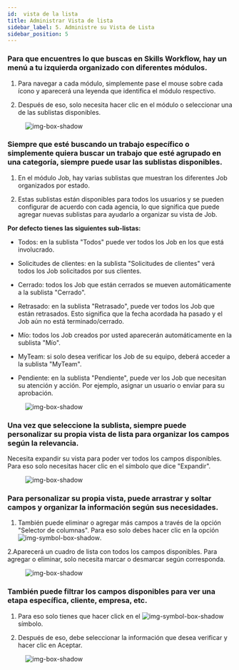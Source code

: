 ```yaml
---
id:  vista de la lista
title: Administrar Vista de lista
sidebar_label: 5. Administre su Vista de Lista
sidebar_position: 5
---
```


### Para que encuentres lo que buscas en Skills Workflow, hay un menú a tu izquierda organizado con diferentes módulos.

1. Para navegar a cada módulo, simplemente pase el mouse sobre cada ícono y aparecerá una leyenda que identifica el módulo respectivo.

2. Después de eso, solo necesita hacer clic en el módulo o seleccionar una de las sublistas disponibles.

<figure>

![img-box-shadow](/img/university/project-management/project-management-lesson5-1.png)
<figcaption></figcaption>
</figure>

### Siempre que esté buscando un trabajo específico o simplemente quiera buscar un trabajo que esté agrupado en una categoría, siempre puede usar las sublistas disponibles.

1. En el módulo Job, hay varias sublistas que muestran los diferentes Job organizados por estado.

2. Estas sublistas están disponibles para todos los usuarios y se pueden configurar de acuerdo con cada agencia, lo que significa que puede agregar nuevas sublistas para ayudarlo a organizar su vista de Job.

**Por defecto tienes las siguientes sub-listas:**

- Todos: en la sublista "Todos" puede ver todos los Job en los que está involucrado.

- Solicitudes de clientes: en la sublista "Solicitudes de clientes" verá todos los Job solicitados por sus clientes.

- Cerrado: todos los Job que están cerrados se mueven automáticamente a la sublista "Cerrado".

- Retrasado: en la sublista "Retrasado", puede ver todos los Job que están retrasados. Esto significa que la fecha acordada ha pasado y el Job aún no está terminado/cerrado.

- Mío: todos los Job creados por usted aparecerán automáticamente en la sublista "Mío".

- MyTeam: si solo desea verificar los Job de su equipo, deberá acceder a la sublista "MyTeam".

- Pendiente: en la sublista "Pendiente", puede ver los Job que necesitan su atención y acción. Por ejemplo, asignar un usuario o enviar para su aprobación.

<figure>

![img-box-shadow](/img/university/project-management/project-management-lesson5-2.png)
<figcaption></figcaption>
</figure>


### Una vez que seleccione la sublista, siempre puede personalizar su propia vista de lista para organizar los campos según la relevancia.

Necesita expandir su vista para poder ver todos los campos disponibles. Para eso solo necesitas hacer clic en el símbolo que dice "Expandir".

<figure>

![img-box-shadow](/img/university/project-management/project-management-lesson5-3.png)
<figcaption></figcaption>
</figure>


### Para personalizar su propia vista, puede arrastrar y soltar campos y organizar la información según sus necesidades.

1. También puede eliminar o agregar más campos a través de la opción "Selector de columnas". Para eso solo debes hacer clic en la opción ![img-symbol-box-shadow](/img/university/project-management/project-management-lesson5-symbol-1.png).

2.Aparecerá un cuadro de lista con todos los campos disponibles. Para agregar o eliminar, solo necesita marcar o desmarcar según corresponda.

<figure>

![img-box-shadow](/img/university/project-management/project-management-lesson5-4.png)
<figcaption></figcaption>
</figure>


### También puede filtrar los campos disponibles para ver una etapa específica, cliente, empresa, etc.

1. Para eso solo tienes que hacer click en el ![img-symbol-box-shadow](/img/university/project-management/project-management-lesson5-symbol-2.png) símbolo.

2. Después de eso, debe seleccionar la información que desea verificar y hacer clic en Aceptar.

<figure>

![img-box-shadow](/img/university/project-management/project-management-lesson5-5.png)
<figcaption></figcaption>
</figure>
